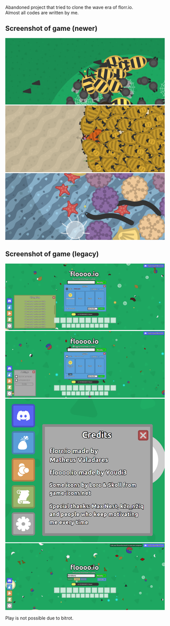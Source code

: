 Abandoned project that tried to clone the wave era of florr.io.  
Almost all codes are written by me.

## Screenshot of game (newer) 

![](image/newer-garden.png)
![](image/newer-desert.png)
![](image/newer-ocean.png)

## Screenshot of game (legacy) 

![](image/legacy-menu-1.png)
![](image/legacy-menu-2.png)
![](image/legacy-menu-3.png)
![](image/legacy-menu-4.png)

Play is not possible due to bitrot.